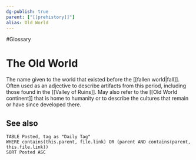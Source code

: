 ```yaml
---
dg-publish: true
parent: ["[[prehistory]]"]
alias: Old World
---
```

#Glossary 
# The Old World

The name given to the world that existed before the [[fallen world|fall]]. Often used as an adjective to describe artifacts from this period, including those found in the [[Valley of Ruins]]. May also refer to the [[Old World continent]] that is home to humanity or to describe the cultures that remain or have since developed there.

## See also
```dataview
TABLE Posted, tag as "Daily Tag"
WHERE contains(this.parent, file.link) OR (parent AND contains(parent, this.file.link))
SORT Posted ASC
```